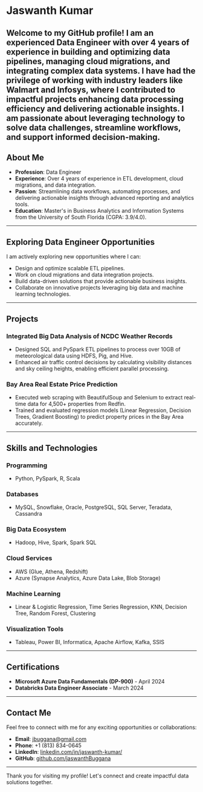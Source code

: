 # Jaswanth Kumar

Welcome to my GitHub profile! I am an experienced **Data Engineer** with over 4 years of experience in building and optimizing data pipelines, managing cloud migrations, and integrating complex data systems. I have had the privilege of working with industry leaders like Walmart and Infosys, where I contributed to impactful projects enhancing data processing efficiency and delivering actionable insights. I am passionate about leveraging technology to solve data challenges, streamline workflows, and support informed decision-making.
---

## About Me

- **Profession**: Data Engineer  
- **Experience**: Over 4 years of experience in ETL development, cloud migrations, and data integration.  
- **Passion**: Streamlining data workflows, automating processes, and delivering actionable insights through advanced reporting and analytics tools.  
- **Education**: Master's in Business Analytics and Information Systems from the University of South Florida (CGPA: 3.9/4.0).  

---

## Exploring Data Engineer Opportunities

I am actively exploring new opportunities where I can:

- Design and optimize scalable ETL pipelines.
- Work on cloud migrations and data integration projects.
- Build data-driven solutions that provide actionable business insights.
- Collaborate on innovative projects leveraging big data and machine learning technologies.

---

## Projects

### **Integrated Big Data Analysis of NCDC Weather Records**
- Designed SQL and PySpark ETL pipelines to process over 10GB of meteorological data using HDFS, Pig, and Hive.
- Enhanced air traffic control decisions by calculating visibility distances and sky ceiling heights, enabling efficient parallel processing.

### **Bay Area Real Estate Price Prediction**
- Executed web scraping with BeautifulSoup and Selenium to extract real-time data for 4,500+ properties from Redfin.
- Trained and evaluated regression models (Linear Regression, Decision Trees, Gradient Boosting) to predict property prices in the Bay Area accurately.

---

## Skills and Technologies

### **Programming**
- Python, PySpark, R, Scala

### **Databases**
- MySQL, Snowflake, Oracle, PostgreSQL, SQL Server, Teradata, Cassandra

### **Big Data Ecosystem**
- Hadoop, Hive, Spark, Spark SQL

### **Cloud Services**
- AWS (Glue, Athena, Redshift)
- Azure (Synapse Analytics, Azure Data Lake, Blob Storage)

### **Machine Learning**
- Linear & Logistic Regression, Time Series Regression, KNN, Decision Tree, Random Forest, Clustering

### **Visualization Tools**
- Tableau, Power BI, Informatica, Apache Airflow, Kafka, SSIS

---

## Certifications

- **Microsoft Azure Data Fundamentals (DP-900)** - April 2024
- **Databricks Data Engineer Associate** - March 2024

---

## Contact Me

Feel free to connect with me for any exciting opportunities or collaborations:

- **Email**: [jbuggana@gmail.com](mailto:jbuggana@gmail.com)  
- **Phone**: +1 (813) 834-0645  
- **LinkedIn**: [linkedin.com/in/jaswanth-kumar/](https://linkedin.com/in/jaswanth-kumar/)  
- **GitHub**: [github.com/jaswanthBuggana](https://github.com/jaswanthBuggana)  

---

Thank you for visiting my profile! Let's connect and create impactful data solutions together.

